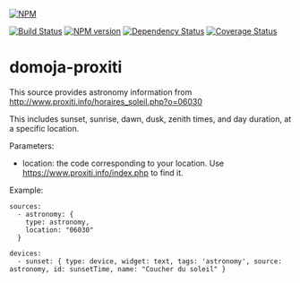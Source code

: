 [//]: # (badges START)
[![NPM](https://nodei.co/npm/domoja.png?downloads=true&downloadRank=true&stars=true)](https://nodei.co/npm/domoja/)

[![Build Status](https://travis-ci.org/bchabrier/domoja.svg?branch=master)](https://travis-ci.org/bchabrier/domoja) [![NPM version](http://img.shields.io/npm/v/domoja.svg)](https://www.npmjs.org/package/domoja) [![Dependency Status](https://david-dm.org/bchabrier/domoja.svg)](https://david-dm.org/bchabrier/domoja) [![Coverage Status](https://coveralls.io/repos/github/bchabrier/domoja/badge.svg?branch=master)](https://coveralls.io/github/bchabrier/domoja?branch=master)


[//]: # (badges END)


[//]: # (moduleName START)
domoja-proxiti
==============
[//]: # (moduleName END)

[//]: # (sourceDoc START)
This source provides astronomy information from http://www.proxiti.info/horaires_soleil.php?o=06030

This includes sunset, sunrise, dawn, dusk, zenith times, and day duration, at a specific location.

Parameters:
- location: the code corresponding to your location. Use https://www.proxiti.info/index.php to find it.

Example:
```
sources:
  - astronomy: {
    type: astronomy,
    location: "06030"
  }

devices:
  - sunset: { type: device, widget: text, tags: 'astronomy', source: astronomy, id: sunsetTime, name: "Coucher du soleil" }
```

[//]: # (sourceDoc END)



